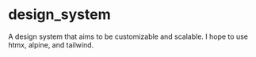 # design_system
A design system that aims to be customizable and scalable. I hope to use htmx, alpine, and tailwind.

